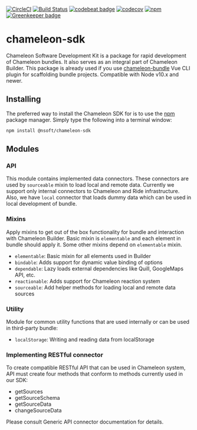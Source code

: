 [![CircleCI](https://circleci.com/gh/nsftx/chameleon-sdk/tree/master.svg?style=shield)](https://circleci.com/gh/nsftx/chameleon-sdk/tree/master)
[![Build Status](https://travis-ci.org/nsftx/chameleon-sdk.svg?branch=master)](https://travis-ci.org/nsftx/chameleon-sdk) 
[![codebeat badge](https://codebeat.co/badges/690f689b-87eb-42f4-a656-cc3400ac3c0d)](https://codebeat.co/projects/github-com-nsftx-chameleon-sdk-master)
[![codecov](https://codecov.io/gh/nsftx/chameleon-sdk/branch/master/graph/badge.svg)](https://codecov.io/gh/nsftx/chameleon-sdk)
[![npm](https://img.shields.io/npm/v/@nsoft/chameleon-sdk.svg)](https://www.npmjs.com/package/@nsoft/chameleon-sdk) 
[![Greenkeeper badge](https://badges.greenkeeper.io/nsftx/chameleon-sdk.svg)](https://greenkeeper.io/) 

# chameleon-sdk

Chameleon Software Development Kit is a package for rapid development of Chameleon bundles. It also serves as an integral part of Chameleon Builder. This package is already used if you use [chameleon-bundle](https://github.com/nsftx/vue-cli-plugin-chameleon-bundle) Vue CLI plugin for scaffolding bundle projects.
Compatible with Node v10.x and newer.

## Installing

The preferred way to install the Chameleon SDK for is to use the [npm](http://npmjs.org) package manager. Simply type the following into a terminal window:

```sh
npm install @nsoft/chameleon-sdk
```

## Modules

### API

This module contains implemented data connectors. These connectors are used by `sourceable` mixin to load local and remote data. Currently we support only internal connectors to Chameleon and Ride infrastructure. Also, we have `local` connector that loads dummy data which can be used in local development of bundle.

### Mixins

Apply mixins to get out of the box functionality for bundle and interaction with Chameleon Builder. Basic mixin is `elementable` and each element in bundle should apply it. Some other mixins depend on `elementable` mixin.

- `elementable`: Basic mixin for all elements used in Builder
- `bindable`: Adds support for dynamic value binding of options
- `dependable`: Lazy loads external dependencies like Quill, GoogleMaps API, etc.
- `reactionable`: Adds support for Chameleon reaction system
- `sourceable`: Add helper methods for loading local and remote data sources

### Utility

Module for common utility functions that are used internally or can be used in third-party bundle:

- `localStorage`: Writing and reading data from localStorage

### Implementing RESTful connector

To create compatible RESTful API that can be used in Chameleon system, API must create four methods that conform to methods currently used in our SDK:

- getSources
- getSourceSchema
- getSourceData
- changeSourceData

Please consult Generic API connector documentation for details.
